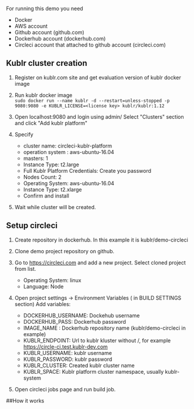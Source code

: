 For running this demo you need
- Docker
- AWS account
- Github account (github.com)
- Dockerhub account (dockerhub.com)
- Circleci account that attached to github account (circleci.com)


## Kublr cluster creation
1. Register on kublr.com site and get evaluation version of kublr docker image

1. Run kublr docker image  
``
sudo docker run --name kublr -d --restart=unless-stopped -p 9080:9080 -e KUBLR_LICENSE=<license key> kublr/kublr:1.12
``

1. Open localhost:9080 and login using admin/
   Select "Clusters" section and click "Add kublr platform"
1. Specify 
    - cluster name: circleci-kublr-platform
    - operation system : aws-ubuntu-16.04
    - masters: 1
    - Instance Type: t2.large
    - Full Kublr Platform Credentials: Create you password
    - Nodes Count: 2
    - Operating System: aws-ubuntu-16.04
    - Instance Type: t2.xlarge
    - Confirm and install
1. Wait while cluster will be created.

## Setup circleci
1. Create repository in dockerhub.
In this example it is kublr/demo-circleci

1. Clone demo project repository on github.

1. Go to https://circleci.com and add a new project. Select cloned project from list.
    - Operating System: linux
    - Language: Node
1. Open project settings -> Environment Variables ( in BUILD SETTINGS section)
    Add variables:
    - DOCKERHUB_USERNAME: Dockehub username
    - DOCKERHUB_PASS:	Dockerhub password
    - IMAGE_NAME : Dockerhub repository name (kublr/demo-circleci in example)
    - KUBLR_ENDPOINT: Url to kublr kluster without /, for example https://circle-ci.test.kublr-dev.com
    - KUBLR_USERNAME: kublr username
    - KUBLR_PASSWORD: kublr password
    - KUBLR_CLUSTER: Created kublr cluster name
    - KUBLR_SPACE: Kublr platform cluster namespace, usually kublr-system

1. Open circleci jobs page and run build job.

##How it works



                             
 


